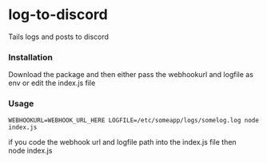 # log-to-discord
Tails 
logs and posts to discord

### Installation
Download the package and then either pass the webhookurl and logfile as env or edit the index.js file

### Usage  
    WEBHOOKURL=WEBHOOK_URL_HERE LOGFILE=/etc/someapp/logs/somelog.log node index.js
if you code the webhook url and logfile path into the index.js file then  
    node index.js
